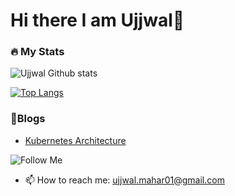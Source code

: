 # Hi there I am Ujjwal👋

<!-- ## About Me

- 🔭 I’m currently working on 
- 🌱 I’m currently learning ...
- 👯 I’m looking to collaborate on ...
- 🤔 I’m looking for help with ...
- 💬 Ask me about ...
- 😄 Pronouns: He/Him
- ⚡ Fun fact: ...

 -->
### :fire: My Stats

![Ujjwal Github stats](https://github-readme-stats.vercel.app/api?username=UjjwalMahar&show_icons=true&theme=radical)

[![Top Langs](https://github-readme-stats.vercel.app/api/top-langs/?username=UjjwalMahar)](https://github.com/anuraghazra/github-readme-stats)

### 📝Blogs
- [Kubernetes Architecture](https://ujjwalmahar.hashnode.dev/kubernetes-architecture) 

![Follow Me](https://img.shields.io/twitter/url?label=%40UjjwalMahar&style=social&url=https%3A%2F%2Ftwitter.com%2FUjjwalMahar)

- 📫 How to reach me: ujjwal.mahar01@gmail.com

